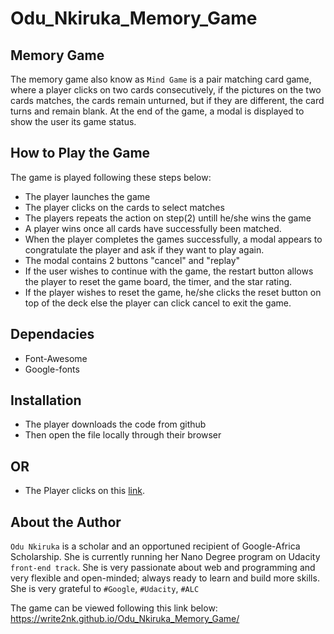 # Odu_Nkiruka_Memory_Game
## Memory Game ##
The memory game also know as `Mind Game` is a pair matching card game, where a player clicks on two cards consecutively, if the pictures on the two cards matches, the cards remain unturned, but if they are different, the card turns and remain blank. At the end of the game, a modal is displayed to show the user its game status. 
## How to Play the Game ##
The game is played following these steps below:
* The player launches the game
* The player clicks on the cards to select matches
* The players repeats the action on step(2) untill he/she wins the game
* A player wins once all cards have successfully been matched.
* When the player completes the games successfully, a modal appears to congratulate the player and ask if they want to play again. 
* The modal contains 2 buttons "cancel" and "replay"
* If the user wishes to continue with the game, the restart button allows the player to reset the game board, the timer, and the star rating.
* If the player wishes to reset the game, he/she clicks the reset button on top of the deck else the player can click cancel to exit the game.

## Dependacies
- Font-Awesome
- Google-fonts

## Installation
* The player downloads the code from github
* Then open the file locally through their browser 
## OR 
* The Player clicks on this [link](https://write2nk.github.io/Odu_Nkiruka_Memory_Game/).

## About the Author ##
`Odu Nkiruka` is a scholar and an opportuned recipient of Google-Africa Scholarship. She is currently running her Nano Degree program on Udacity `front-end track`. She is very passionate about web and programming and very flexible and open-minded; always ready to learn and build more skills. 
She is very grateful to  `#Google`,  `#Udacity`, `#ALC`

The game can be viewed following this link below:
https://write2nk.github.io/Odu_Nkiruka_Memory_Game/
